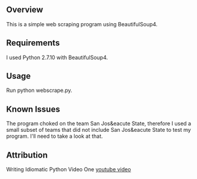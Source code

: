 ## Overview

This is a simple web scraping program using BeautifulSoup4.

## Requirements

I used Python 2.7.10 with BeautifulSoup4.

## Usage

Run python webscrape.py.

## Known Issues

The program choked on the team San Jos&eacute State, therefore I used a small subset of teams that did not include San Jos&eacute State to test my program. I'll need to take a look at that.

## Attribution ##

Writing Idiomatic Python Video One [youtube video](https://www.youtube.com/watch?v=g0gNWGg2JxM)




